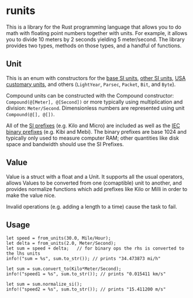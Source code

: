 runits
======

This is a library for the Rust programming language that allows you to do math with 
floating point numbers together with units. For example, it allows you to divide
10 meters by 2 seconds yielding 5 meter/second. The library provides two types, methods
on those types, and a handful of functions.

Unit
--------
This is an enum with constructors for the [base SI units](http://en.wikipedia.org/wiki/SI),
[other SI units](http://en.wikipedia.org/wiki/Non-SI_units_accepted_for_use_with_SI),
[USA customary units](http://en.wikipedia.org/wiki/United_States_customary_units), and others
(`LightYear`, `Parsec`, `Packet`, `Bit`, and `Byte`). 

Compound units can be constructed with the Compound constructor: `Compound(@[Meter], @[Second])`
or more typically using multiplication and division: `Meter/Second`. Dimensionless numbers are
represented using unit `Compound(@[], @[])`.

All of the [SI prefixes](http://en.wikipedia.org/wiki/Metric_prefix) (e.g. Kilo and Micro) are included as well as 
the [IEC binary prefixes](http://en.wikipedia.org/wiki/Binary_prefix) (e.g. Kibi and Mebi). The binary prefixes
are base 1024 and typically only used to measure computer RAM; other quantities like disk space and
bandwidth should use the SI Prefixes.

Value
--------
Value is a struct with a float and a Unit. It supports all the usual operators, allows Values
to be converted from one (comaptible) unit to another, and provides normalize functions
which add prefixes like Kilo or Milli in order to make the value nice.

Invalid operations (e.g. adding a length to a time) cause the task to fail.

Usage
--------
	let speed = from_units(30.0, Mile/Hour);
	let delta = from_units(2.0, Meter/Second);
	let sum = speed + delta;   // for binary ops the rhs is converted to the lhs units
	info!("sum = %s", sum.to_str()); // prints "34.473873 mi/h"
	
	let sum = sum.convert_to(Kilo*Meter/Second);
	info!("speed1 = %s", sum.to_str()); // prints "0.015411 km/s"
	
	let sum = sum.normalize_si();
	info!("speed2 = %s", sum.to_str()); // prints "15.411200 m/s"
	